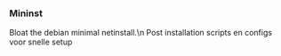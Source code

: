 ### Mininst
Bloat the debian minimal netinstall.\n
Post installation scripts en configs voor snelle setup

